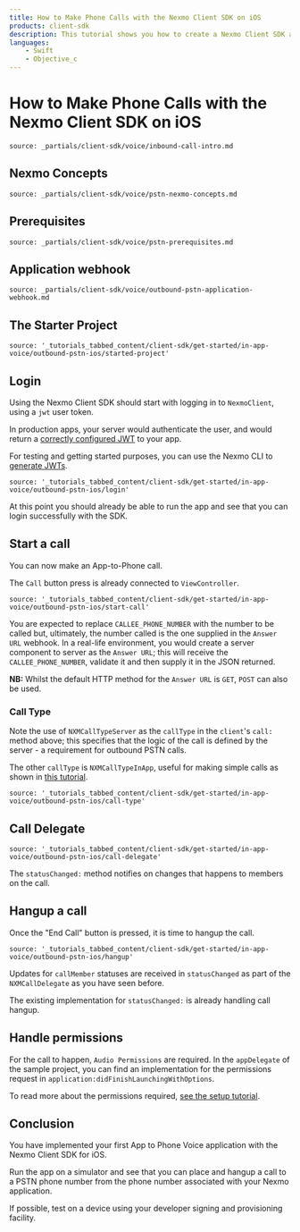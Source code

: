 ```yaml
---
title: How to Make Phone Calls with the Nexmo Client SDK on iOS
products: client-sdk
description: This tutorial shows you how to create a Nexmo Client SDK application that can place phone calls on iOS.
languages:
    - Swift
    - Objective_c
---
```


# How to Make Phone Calls with the Nexmo Client SDK on iOS

```partial
source: _partials/client-sdk/voice/inbound-call-intro.md
```

## Nexmo Concepts

```partial
source: _partials/client-sdk/voice/pstn-nexmo-concepts.md
```

## Prerequisites

```partial
source: _partials/client-sdk/voice/pstn-prerequisites.md
```

## Application webhook

```partial
source: _partials/client-sdk/voice/outbound-pstn-application-webhook.md
```

## The Starter Project

```tabbed_content
source: '_tutorials_tabbed_content/client-sdk/get-started/in-app-voice/outbound-pstn-ios/started-project'
```

## Login

Using the Nexmo Client SDK should start with logging in to `NexmoClient`, using a `jwt` user token.

In production apps, your server would authenticate the user, and would return a [correctly configured JWT](/client-sdk/concepts/jwt-acl) to your app.

For testing and getting started purposes, you can use the Nexmo CLI to [generate JWTs](/tutorials/client-sdk-generate-test-credentials).

```tabbed_content
source: '_tutorials_tabbed_content/client-sdk/get-started/in-app-voice/outbound-pstn-ios/login'
```

At this point you should already be able to run the app and see that you can login successfully with the SDK.

## Start a call

You can now make an App-to-Phone call.

The `Call` button press is already connected to `ViewController`.

```tabbed_content
source: '_tutorials_tabbed_content/client-sdk/get-started/in-app-voice/outbound-pstn-ios/start-call'
```

You are expected to replace `CALLEE_PHONE_NUMBER` with the number to be called but, ultimately, the number called is the one supplied in the `Answer URL` webhook. In a real-life environment, you would create a server component to server as the `Answer URL`; this will receive the `CALLEE_PHONE_NUMBER`, validate it and then supply it in the JSON returned.

**NB:** Whilst the default HTTP method for the `Answer URL` is `GET`, `POST` can also be used.

### Call Type

Note the use of `NXMCallTypeServer` as the `callType` in the `client`'s `call:` method above; this specifies that the logic of the call is defined by the server - a requirement for outbound PSTN calls.

 The other `callType` is `NXMCallTypeInApp`, useful for making simple calls as shown in [this tutorial](/tutorials/client-sdk-ios-in-app-calling).

```tabbed_content
source: '_tutorials_tabbed_content/client-sdk/get-started/in-app-voice/outbound-pstn-ios/call-type'
```

## Call Delegate

```tabbed_content
source: '_tutorials_tabbed_content/client-sdk/get-started/in-app-voice/outbound-pstn-ios/call-delegate'
```

The `statusChanged:` method notifies on changes that happens to members on the call.  

## Hangup a call

Once the "End Call" button is pressed, it is time to hangup the call.

```tabbed_content
source: '_tutorials_tabbed_content/client-sdk/get-started/in-app-voice/outbound-pstn-ios/hangup'
```

Updates for `callMember` statuses are received in `statusChanged` as part of the `NXMCallDelegate` as you have seen before.  

The existing implementation for `statusChanged:` is already handling call hangup.

## Handle permissions

For the call to happen, `Audio Permissions` are required. In the `appDelegate` of the sample project, you can find an implementation for the permissions request in `application:didFinishLaunchingWithOptions`.  

To read more about the permissions required, [see the setup tutorial](/tutorials/client-sdk-ios-add-sdk-to-your-app#add-permissions).

## Conclusion

You have implemented your first App to Phone Voice application with the Nexmo Client SDK for iOS.

Run the app on a simulator and see that you can place and hangup a call to a PSTN phone number from the phone number associated with your Nexmo application.

If possible, test on a device using your developer signing and provisioning facility.
